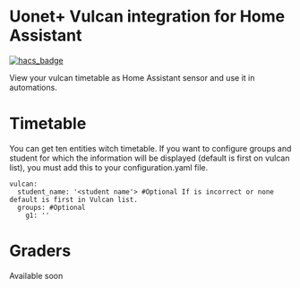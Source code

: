 # Uonet+ Vulcan integration for Home Assistant

[![hacs_badge](https://img.shields.io/badge/HACS-Custom-orange.svg)](https://github.com/custom-components/hacs)

View your vulcan timetable as Home Assistant sensor and use it in automations.

# Timetable
You can get ten entities witch timetable. 
If you want to configure groups and student for which the information will be displayed (default is first on vulcan list), you must add this to your configuration.yaml file.
```
vulcan:
  student_name: '<student name'> #Optional If is incorrect or none default is first in Vulcan list.
  groups: #Optional
    g1: ''
```
# Graders
Available soon
